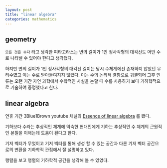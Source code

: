 ```yaml
---
layout: post
title: "linear algebra"
categories: mathematics
---
```


## geometry

`모든 것은 수다` 라고 생각한 피타고라스는 변의 길이가 1인 정사각형의 대각선도 어떤 수로 나타낼 수 있어야 한다고 생각했다.

하지만 변의 길이가 1인 정사각형의 대각선 길이는 당시 수체계에선 존재하지 않았던 무리수였고 이는 수로 받아들여지지 않았다. 이는 수의 논리적 결함으로 귀결되어 그후 인류는 오랜 기간 자연 과학에서 수학적인 사실을 논할 때 수를 사용하기 보다 기하학적으로 기술하여 증명했다고 한다.  
  

## linear algebra  

연휴 기간 3Blue1Brown youtube 채널의 [Essence of linear algebra](https://www.youtube.com/watch?v=fNk_zzaMoSs&list=PLZHQObOWTQDPD3MizzM2xVFitgF8hE_ab&index=2&ab_channel=3Blue1Brown) 를 봤다.

<!-- begin_excerpt -->

기하보다 수라는 추상적인 체계에 익숙한 현대인에게 기하는 추상적인 수 체계의 근원적인 본질을 이해는데 도움이 된다고 한다.

<!-- end_excerpt -->

기저 벡터가 무었이고 기저 벡터를 통해 생성 할 수 있는 공간과 다른 기저 벡터 공간으로의 변환을 기하학적 관점에서 잘 설명하고 있다.

행렬을 보고 행렬의 기하학적 공간을 생각해 볼 수 있었다.

















































